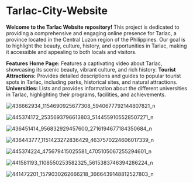 # Tarlac-City-Website


**Welcome to the Tarlac Website repository!** This project is dedicated to providing a comprehensive and engaging online presence for Tarlac, a province located in the Central Luzon region of the Philippines. Our goal is to highlight the beauty, culture, history, and opportunities in Tarlac, making it accessible and appealing to both locals and visitors.

**Features**
**Home Page:** Features a captivating video about Tarlac, showcasing its scenic beauty, vibrant culture, and rich history.
**Tourist Attractions:** Provides detailed descriptions and guides to popular tourist spots in Tarlac, including parks, historical sites, and natural attractions.
**Universities:** Lists and provides information about the different universities in Tarlac, highlighting their programs, facilities, and achievements.


![436662934_1154690925677308_5940677792144807821_n](https://github.com/TheMaker0/Tarlac-City-Website/assets/109716700/ead7aa9e-a119-416a-9055-0f944893b179)



![445374172_2535693796613803_5144559105528507271_n](https://github.com/TheMaker0/Tarlac-City-Website/assets/109716700/c82972cc-2212-46e6-b34d-46171f0f911b)

![436451414_956832929457600_2716194677184350684_n](https://github.com/TheMaker0/Tarlac-City-Website/assets/109716700/dd9e0f0f-a1ed-463f-97a5-3281f1504c3f)

![436443777_1151423272836429_4637570224606017339_n](https://github.com/TheMaker0/Tarlac-City-Website/assets/109716700/d2912ca2-87a8-4a82-a6fb-5797afc27cdd)

![445374224_475679415025581_4705105067255294601_n](https://github.com/TheMaker0/Tarlac-City-Website/assets/109716700/d81d3f90-79b3-4f7b-8d88-205f60068800)

![441581193_1108550253582325_5615383746394286224_n](https://github.com/TheMaker0/Tarlac-City-Website/assets/109716700/783f9ccb-8e4a-46c6-9eaf-24207334997c)

![441472201_1579030262666218_3666439148812527803_n](https://github.com/TheMaker0/Tarlac-City-Website/assets/109716700/7517f290-76ce-44dd-b440-21f863194229)
